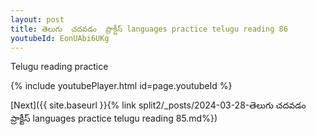 ```yaml
---
layout: post
title: తెలుగు  చదవడం  ప్రాక్టీస్ languages practice telugu reading 86
youtubeId: EonUAbi6UKg
---
```

 
 
Telugu reading practice
 
 
 
 
 


{% include youtubePlayer.html id=page.youtubeId %}
 
[Next]({{ site.baseurl }}{% link  split2/_posts/2024-03-28-తెలుగు  చదవడం  ప్రాక్టీస్ languages practice telugu reading 85.md%})
 
